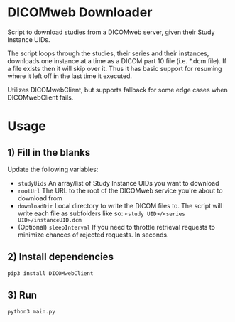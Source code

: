 # DICOMweb Downloader
Script to download studies from a DICOMweb server, given their Study Instance UIDs. 

The script loops through the studies, their series and their instances, downloads
one instance at a time as a DICOM part 10 file (i.e. *.dcm file). If a file exists
then it will skip over it. Thus it has basic support for resuming where it left off
in the last time it executed.

Utilizes DICOMwebClient, but supports fallback for some edge cases when DICOMwebClient fails.

# Usage
## 1) Fill in the blanks
Update the following variables:
* `studyUids` An array/list of Study Instance UIDs you want to download
* `rootUrl` The URL to the root of the DICOMweb service you're about to download from
* `downloadDir` Local directory to write the DICOM files to. The script will write each file as subfolders like so: `<study UID>/<series UID>/instanceUID.dcm`
* (Optional) `sleepInterval` If you need to throttle retrieval requests to minimize chances of rejected requests. In seconds.

## 2) Install dependencies
`pip3 install DICOMwebClient`

## 3) Run
`python3 main.py`
